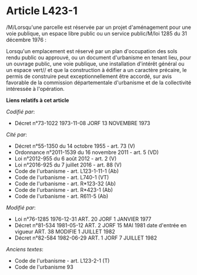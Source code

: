 # Article L423-1

/M/Lorsqu'une parcelle est réservée par un projet d'aménagement pour une voie publique, un espace libre public ou un service
public/M/loi 1285 du 31 décembre 1976 :

Lorsqu'un emplacement est réservé par un plan d'occupation des sols rendu public ou approuvé, ou un document d'urbanisme en
tenant lieu, pour un ouvrage public, une voie publique, une installation d'intérêt général ou un espace vert// et que la
construction à édifier a un caractère précaire, le permis de construire peut exceptionnellement être accordé, sur avis
favorable de la commission départementale d'urbanisme et de la collectivité intéressée à l'opération.

**Liens relatifs à cet article**

_Codifié par_:

  - Décret n°73-1022 1973-11-08 JORF 13 NOVEMBRE 1973

_Cité par_:

  - Décret n°55-1350 du 14 octobre 1955 - art. 73 (V)
  - Ordonnance n°2011-1539 du 16 novembre 2011 - art. 5 (VD)
  - Loi n°2012-955 du 6 août 2012 - art. 2 (V)
  - Loi n°2016-925 du 7 juillet 2016 - art. 88 (V)
  - Code de l'urbanisme - art. L123-1-11-1 (Ab)
  - Code de l'urbanisme - art. L740-1 (VT)
  - Code de l'urbanisme - art. R*123-32 (Ab)
  - Code de l'urbanisme - art. R*423-1 (Ab)
  - Code de l'urbanisme - art. R611-5 (Ab)

_Modifié par_:

  - Loi n°76-1285 1976-12-31 ART. 20 JORF 1 JANVIER 1977
  - Décret n°81-534 1981-05-12 ART. 2 JORF 15 MAI 1981 date d'entrée en vigueur ART. 38 MODIFIE 1 JUILLET 1982
  - Décret n°82-584 1982-06-29 ART. 1 JORF 7 JUILLET 1982

_Anciens textes_:

  - Code de l'urbanisme - art. L123-2-1 (T)
  - Code de l'urbanisme 93
